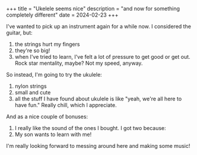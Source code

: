 +++
title = "Ukelele seems nice"
description = "and now for something completely different"
date = 2024-02-23
+++

I've wanted to pick up an instrument again for a while now. I considered the guitar, but:

1. the strings hurt my fingers
2. they're so big!
3. when I've tried to learn, I've felt a lot of pressure to get good or get out. Rock star mentality, maybe? Not my speed, anyway.

So instead, I'm going to try the ukulele:

<!-- more -->

1. nylon strings
2. small and cute
3. all the stuff I have found about ukulele is like "yeah, we're all here to have fun." Really chill, which I appreciate.

And as a nice couple of bonuses:

1. I really like the sound of the ones I bought. I got two because:
2. My son wants to learn with me!

I'm really looking forward to messing around here and making some music!